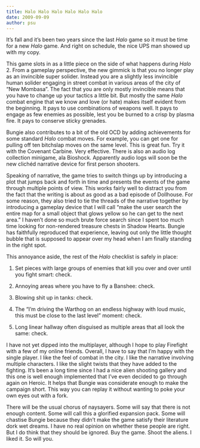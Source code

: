 ```yaml
---
title: Halo Halo Halo Halo Halo Halo
date: 2009-09-09
author: psu
---
```


It’s fall and it’s been two years since the last *Halo* game so it must be time for a new *Halo* game. And right on schedule, the nice UPS man showed up with my copy.

This game slots in as a little piece on the side of what happens during *Halo* 2. From a gameplay perspective, the new gimmick is that you no longer play as an invincible super solider. Instead you are a slightly less invincible human solider engaging in street combat in various areas of the city of “New Mombasa”. The fact that you are only mostly invincible means that you have to change up your tactics a little bit. But mostly the same *Halo* combat engine that we know and love (or hate) makes itself evident from the beginning. It pays to use combinations of weapons well. It pays to engage as few enemies as possible, lest you be burned to a crisp by plasma fire. It pays to conserve sticky grenades.

Bungie also contributes to a bit of the old OCD by adding achievements for some standard *Halo* combat moves. For example, you can get one for pulling off ten bitchslap moves on the same level. This is great fun. Try it with the Covenant Carbine. Very effective. There is also an audio log collection minigame, ala Bioshock. Apparently audio logs will soon be the new clichéd narrative device for first person shooters.

Speaking of narrative, the game tries to switch things up by introducing a plot that jumps back and forth in time and presents the events of the game through multiple points of view. This works fairly well to distract you from the fact that the writing is about as good as a bad episode of Dollhouse. For some reason, they also tried to tie the threads of the narrative together by introducing a gameplay device that I will call “make the user search the entire map for a small object that glows yellow so he can get to the next area.” I haven’t done so much brute force search since I spent too much time looking for non-rendered treasure chests in Shadow Hearts. Bungie has faithfully reproduced that experience, leaving out only the little thought bubble that is supposed to appear over my head when I am finally standing in the right spot.

This annoyance aside, the rest of the *Halo* checklist is safely in place:

1. Set pieces with large groups of enemies that kill you over and over until you fight smart: check.

2. Annoying areas where you have to fly a Banshee: check.

3. Blowing shit up in tanks: check.

4. The “I’m driving the Warthog on an endless highway with loud music, this must be close to the last level” moment: check.

5. Long linear hallway often disguised as multiple areas that all look the same: check.

I have not yet dipped into the multiplayer, although I hope to play Firefight with a few of my online friends. Overall, I have to say that I’m happy with the single player. I like the feel of combat in the city. I like the narrative involving multiple characters. I like the slight twists that they have added to the fighting. It’s been a long time since I had a nice alien shooting gallery and this one is well enough implemented that I’ve even decided to go through again on Heroic. It helps that Bungie was considerate enough to make the campaign short. This way you can replay it without wanting to poke your own eyes out with a fork.

There will be the usual chorus of naysayers. Some will say that there is not enough content. Some will call this a glorified expansion pack. Some will chastise Bungie because they didn’t make the game satisfy their literature dork wet dreams. I have no real opinion on whether these people are right. But I do think that they should be ignored. Buy the game. Shoot the aliens. I liked it. So will you.